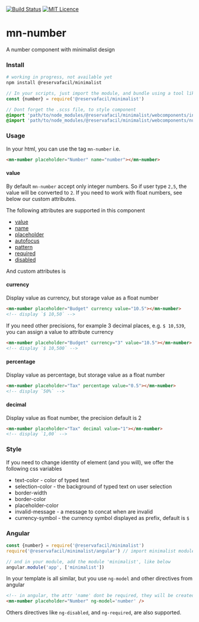 [![Build Status](https://travis-ci.org/reserva-facil/minimalist.svg?branch=master)](https://travis-ci.org/reserva-facil/minimalist)
[![MIT Licence](https://badges.frapsoft.com/os/mit/mit.svg?v=103)](https://opensource.org/licenses/mit-license.php)

# mn-number

A number component with minimalist design

### Install

```sh
# working in progress, not available yet
npm install @reservafacil/minimalist
```

```js
// In your scripts, just import the module, and bundle using a tool like webpack, or browserify
const {number} = require('@reservafacil/minimalist')
```


```sass
// Dont forget the .scss file, to style component
@import 'path/to/node_modules/@reservafacil/minimalist/webcomponents/input/input.scss';
@import 'path/to/node_modules/@reservafacil/minimalist/webcomponents/number/number.scss';
```


### Usage

In your html, you can use the tag `mn-number` i.e.

```html
<mn-number placeholder="Number" name="number"></mn-number>
```

#### value

By default `mn-number` accept only integer numbers. So if user type `2,5`, the value will be converted to `2`. If you need to work with float numbers, see below our custom attributes.

The following attributes are supported in this component

- [value](http://www.w3schools.com/tags/att_input_value.asp)
- [name](http://www.w3schools.com/tags/att_input_name.asp)
- [placeholder](http://www.w3schools.com/tags/att_input_placeholder.asp)
- [autofocus](http://www.w3schools.com/tags/att_input_autofocus.asp)
- [pattern](http://www.w3schools.com/tags/att_input_pattern.asp)
- [required](http://www.w3schools.com/tags/att_input_required.asp)
- [disabled](http://www.w3schools.com/tags/att_input_disabled.asp)

And custom attributes is

#### currency

Display value as currency, but storage value as a float number

```html
<mn-number placeholder="Budget" currency value="10.5"></mn-number>
<!-- display `$ 10,50` -->
```

If you need other precisions, for example 3 decimal places, e.g. `$ 10,539`, you can assign a value to attribute currency

```html
<mn-number placeholder="Budget" currency="3" value="10.5"></mn-number>
<!-- display `$ 10,500` -->
```

#### percentage

Display value as percentage, but storage value as a float number

```html
<mn-number placeholder="Tax" percentage value="0.5"></mn-number>
<!-- display `50%` -->
```

#### decimal

Display value as float number, the precision default is 2

```html
<mn-number placeholder="Tax" decimal value="1"></mn-number>
<!-- display `1,00` -->
```

### Style

If you need to change identity of element (and you will), we offer the following css variables

- text-color - color of typed text
- selection-color - the background of typed text on user selection
- border-width
- border-color
- placeholder-color
- invalid-message - a message to concat when are invalid
- currency-symbol - the currency symbol displayed as prefix, default is `$` 

### Angular

```js
const {number} = require('@reservafacil/minimalist')
require('@reservafacil/minimalist/angular') // import minimalist module

// and in your module, add the module 'minimalist', like below
angular.module('app', ['minimalist'])
```

In your template is all similar, but you use `ng-model` and other directives from angular

```html
<!-- in angular, the attr 'name' dont be required, they will be created automatically, using the last part of ngModel name, e.g. ng-model="data.number" will generate a attribute name="number" -->
<mn-number placeholder="Number" ng-model='number' />
```

Others directives like `ng-disabled`, and `ng-required`, are also supported.



